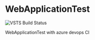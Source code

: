 # WebApplicationTest

![VSTS Build Status](https://dev.azure.com/tests-projects/tests-projects/_apis/build/status/1?api-version=5.1-preview.1)

WebApplicationTest with azure devops CI
